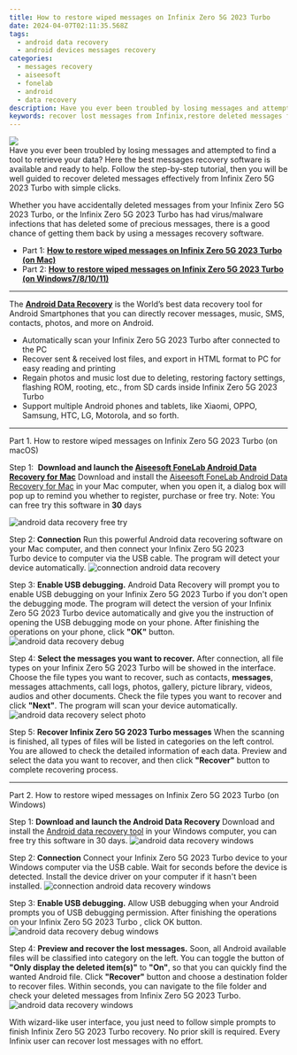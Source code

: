 ```yaml
---
title: How to restore wiped messages on Infinix Zero 5G 2023 Turbo
date: 2024-04-07T02:11:35.568Z
tags: 
  - android data recovery
  - android devices messages recovery
categories: 
  - messages recovery
  - aiseesoft
  - fonelab
  - android
  - data recovery
description: Have you ever been troubled by losing messages and attempted to find a tool to retrieve your data? Here the best messages recovery software is available and ready to help. Follow the step-by-step tutorial, then you will be well guided to recover deleted messages effectively from Infinix Zero 5G 2023 Turbo with simple clicks.
keywords: recover lost messages from Infinix,restore deleted messages files on Zero 5G 2023 Turbo,broken Zero 5G 2023 Turbo messages recovery solution,broken Infinix messages recovery solution,Unerase messages from Zero 5G 2023 Turbo,retrieve wiped text messages Infinix Zero 5G 2023 Turbo,how to restore your files from Infinix,how can i find my deleted messages Zero 5G 2023 Turbo,how to get messages back from Zero 5G 2023 Turbo,restore messages when deleted in Infinix Zero 5G 2023 Turbo,Infinix Zero 5G 2023 Turbo messages recovery software,how to retrieve messages from Zero 5G 2023 Turbo
---
```


<img src="https://img0mobiles.techidaily.com/images/best-assets/devices/infinix/infinix-zero-5g-2023-turbo/2.jpg" class="atpl-imgstyle"  />

<div class="atpl-content atpl-for-fonelab-android recover-messages">

<div class="atpl-post-description-part-1">
Have you ever been troubled by losing messages and attempted to find a tool to retrieve your data? Here the best messages recovery software is available and ready to help. Follow the step-by-step tutorial, then you will be well guided to recover deleted messages effectively from Infinix Zero 5G 2023 Turbo with simple clicks.
</div>




<div class="atpl-post-description-part-2">
<div class="tpl-content-sub-paragraph-normal">
  <p>
    Whether you have accidentally deleted messages from your Infinix Zero 5G 2023 Turbo, or the Infinix Zero 5G 2023 Turbo has had virus/malware infections that has deleted some of precious messages, there is a good chance of getting them back by using a messages recovery software.
  </p>
</div>
</div>

<ul>
  <li>Part 1: <strong><a href="#p1">How to restore wiped messages on Infinix Zero 5G 2023 Turbo (on Mac)</a></strong></li>
  <li>Part 2: <strong><a href="#p2">How to restore wiped messages on Infinix Zero 5G 2023 Turbo (on Windows7/8/10/11)</a></strong></li>
</ul>

<hr>
<div class="atpl-post-description-part-3">
<div class="tpl-content-sub-paragraph-normal">
  <p>
      The <a href="https://tools.techidaily.com/aiseesoft-android-data-recovery/" ><strong>Android Data Recovery</strong></a> is the World’s best data recovery tool for Android Smartphones that you can directly recover messages, music, SMS, contacts, photos, and more on Android.
  </p>
  <ul class="tpl-content-sub-paragraph-ul-style">
    <li>Automatically scan your Infinix Zero 5G 2023 Turbo after connected to the PC</li>
    <li>Recover sent & received lost files, and export in HTML format to PC for easy reading and printing</li>
    <li>Regain photos and music lost due to deleting, restoring factory settings, flashing ROM, rooting, etc., from SD cards inside Infinix Zero 5G 2023 Turbo</li>
    <li>Support multiple Android phones and tablets, like Xiaomi, OPPO, Samsung, HTC, LG, Motorola, and so forth.</li>
  </ul>
</div>
</div>


<!-- Part 1 -->
<a id="p1" name="p1" ></a><hr>

<div>
  <span class="atpl-step-part-style">Part 1. How to restore wiped messages on Infinix Zero 5G 2023 Turbo (on macOS)</span>
</div>  

<span class="atpl-stepstyle-a"><span>Step 1: </span></span> <strong>Download and launch the <a href="https://tools.techidaily.com/aiseesoft-android-data-recovery-for-mac/" >Aiseesoft FoneLab Android Data Recovery for Mac</a></strong>
Download and install the <a href="https://tools.techidaily.com/aiseesoft-android-data-recovery-for-mac/" >Aiseesoft FoneLab Android Data Recovery for Mac</a> in your Mac computer, when you open it, a dialog box will pop up to remind you whether to register, purchase or free try.
Note: You can free try this software in <strong>30</strong> days

<img src="https://tools.techidaily.com/images/apps/aiseesoft/android-data-recovery/mac-free-try.png" class="atpl-imgstyle" alt="android data recovery free try" />

<span class="atpl-stepstyle-a"><span>Step 2: </span></span> <strong>Connection</strong>
Run this powerful Android data recovering software on your Mac computer, and then connect your Infinix Zero 5G 2023 Turbo device to computer via the USB cable. The program will detect your device automatically.
<img src="https://tools.techidaily.com/images/apps/aiseesoft/android-data-recovery/mac-connection-interface.jpg" class="atpl-imgstyle" alt="connection android data recovery" />

<span class="atpl-stepstyle-a"><span>Step 3: </span></span> <strong>Enable USB debugging.</strong>
Android Data Recovery will prompt you to enable USB debugging on your Infinix Zero 5G 2023 Turbo  if you don't open the debugging mode. The program will detect the version of your Infinix Zero 5G 2023 Turbo device automatically and give you the instruction of opening the USB debugging mode on your phone. After finishing the operations on your phone, click <strong>"OK"</strong> button.
<img src="https://tools.techidaily.com/images/apps/aiseesoft/android-data-recovery/mac-android-usb-debug.jpg"  class="atpl-imgstyle" alt="android data recovery debug" />

<span class="atpl-stepstyle-a"><span>Step 4: </span></span> <strong>Select the messages you want to recover.</strong>
After connection, all file types on your Infinix Zero 5G 2023 Turbo will be showed in the interface. Choose the file types you want to recover, such as contacts, <strong>messages</strong>, messages attachments, call logs, photos, gallery, picture library, videos, audios and other documents. Check the file types you want to recover and click  <b>"Next"</b>. The program will scan your device automatically.
<img src="https://tools.techidaily.com/images/apps/aiseesoft/android-data-recovery/mac-choose-type-messages.jpg" class="atpl-imgstyle" alt="android data recovery select photo" />

<span class="atpl-stepstyle-a"><span>Step 5: </span></span> <strong>Recover Infinix Zero 5G 2023 Turbo messages</strong>
When the scanning is finished, all types of files will be listed in categories on the left control. You are allowed to check the detailed information of each data. Preview and select the data you want to recover, and then click <b>"Recover"</b> button to complete recovering process.

<a id="p2" name="p2"></a><hr>

<div class="atpl-step-part-style">Part 2. How to restore wiped messages on Infinix Zero 5G 2023 Turbo (on Windows)</div>

<span class="atpl-stepstyle-a"><span>Step 1: </span></span> <strong>Download and launch the Android Data Recovery</strong>
Download and install the <a href="https://tools.techidaily.com/aiseesoft-android-data-recovery-for-win/" >Android data recovery tool</a> in your Windows computer, you can free try this software in 30 days.
<img src="https://tools.techidaily.com/images/apps/aiseesoft/android-data-recovery/win-start-interface.png"  class="atpl-imgstyle" alt="android data recovery windows" />

<span class="atpl-stepstyle-a"><span>Step 2: </span></span> <strong>Connection</strong>
Connect your Infinix Zero 5G 2023 Turbo device to your Windows computer via the USB cable. Wait for seconds before the device is detected. Install the device driver on your computer if it hasn't been installed.
<img src="https://tools.techidaily.com/images/apps/aiseesoft/android-data-recovery/win-connection-interface.png" class="atpl-imgstyle" alt="connection android data recovery windows" />

<span class="atpl-stepstyle-a"><span>Step 3: </span></span> <strong>Enable USB debugging.</strong>
Allow USB debugging when your Android prompts you of USB debugging permission. After finishing the operations on your Infinix Zero 5G 2023 Turbo , click OK button.
<img src="https://tools.techidaily.com/images/apps/aiseesoft/android-data-recovery/win-android-usb-debug.png" class="atpl-imgstyle" alt="android data recovery debug windows" />

<span class="atpl-stepstyle-a"><span>Step 4: </span></span> <strong>Preview and recover the lost messages.</strong>
Soon, all Android available files will be classified into category on the left. You can toggle the button of <b>"Only display the deleted item(s)"</b> to <b>"On"</b>, so that you can quickly find the wanted Android file. Click <b>"Recover"</b> button and choose a destination folder to recover files. Within seconds, you can navigate to the file folder and check your deleted messages from Infinix Zero 5G 2023 Turbo.
<img src="https://tools.techidaily.com/images/apps/aiseesoft/android-data-recovery/win-recover-messages.jpg" class="atpl-imgstyle" alt="android data recovery windows" />

<div class="atpl-post-description-part-4">
<div class="tpl-content-sub-paragraph-normal">
  <p>
    With wizard-like user interface, you just need to follow simple prompts to finish Infinix Zero 5G 2023 Turbo recovery. No prior skill is required. Every Infinix user can recover lost messages with no effort.
  </p>
</div>
</div>

<ins class="adsbygoogle"
     style="display:block"
     data-ad-client="ca-pub-7571918770474297"
     data-ad-slot="8358498916"
     data-ad-format="auto"
     data-full-width-responsive="true"></ins>



</div>